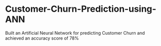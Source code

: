 # Customer-Churn-Prediction-using-ANN
Built an Artificial Neural Network for predicting Customer Churn and achieved an accuracy score of 78%
